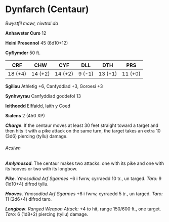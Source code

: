# Dynfarch (Centaur)

*Bwystfil mawr, niwtral da*

**Anhawster Curo** 12

**Heini Presennol** 45 (6d10+12)

**Cyflymder** 50 ft.

| CRF     | CHW     | CYF     | DLL    | DTH     | PRS     |
|---------|---------|---------|--------|---------|---------|
| 18 (+4) | 14 (+2) | 14 (+2) | 9 (-1) | 13 (+1) | 11 (+0) |

**Sgiliau** Athletig +6, Canfyddiad +3, Goroesi +3

**Synhwyrau** Canfyddiad goddefol 13

**Ieithoedd** Elffaidd, Iaith y Coed

**Sialens** 2 (450 XP)

***Charge***. If the centaur moves at least 30 feet straight toward a target and then hits it with a pike attack on the same turn, the target takes an extra 10 (3d6) piercing (tyllu) damage.

###### Acsiwn

***Amlymosod***. The centaur makes two attacks: one with its pike and one with its hooves or two with its longbow.

***Pike***. *Ymosodiad Arf Sgarmes* +6 i fwrw, cyrraedd 10 tr., un targed. *Taro:* 9 (1d10+4) difrod tyllu.

***Hooves***. *Ymosodiad Arf Sgarmes* +6 i fwrw, cyrraedd 5 tr., un targed. *Taro:* 11 (2d6+4) difrod taro.

***Longbow***. *Ranged Weapon Attack:* +4 to hit, range 150/600 ft., one target. *Taro:* 6 (1d8+2) piercing (tyllu) damage.